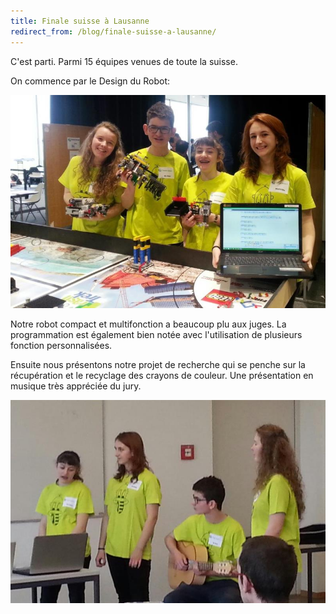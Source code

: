 ```yaml
---
title: Finale suisse à Lausanne
redirect_from: /blog/finale-suisse-a-lausanne/
---
```


C'est parti. Parmi 15 équipes venues de toute la suisse.  

On commence par le Design du Robot:

![Photo](/media/posts/2016-02-13-teamjura-design.jpg)

Notre robot compact et multifonction a beaucoup plu aux juges. La programmation est également bien notée avec l'utilisation de plusieurs fonction personnalisées.

Ensuite nous présentons notre projet de recherche qui se penche sur la récupération et le recyclage des crayons de couleur. Une présentation en musique très appréciée du jury.

![Photo](/media/posts/2016-02-13-teamjura-crayons.jpg)
